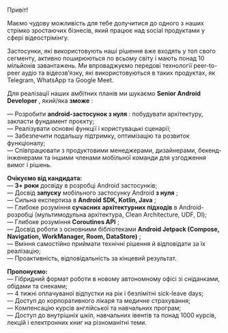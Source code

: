 Привіт!

Маємо чудову можливість для тебе долучитися до одного з наших стрімко
зростаючих бізнесів, який працює над social продуктами у сфері відеострімінгу.

Застосунки, які використовують наші рішення вже входять у топ свого сегменту,
активно поширюються по всьому світу і мають понад 10 мільйонів завантажень. Ми
впроваджуємо передові технології peer-to-peer аудіо та відеозв’язку, які
використовуються в таких продуктах, як Telegram, WhatsApp та Google Meet.

Для реалізації наших амбітних планів ми шукаємо **Senior Android Developer** ,
який/яка **зможе** :

— Розробити **android-застосунок з нуля** : побудувати архітектуру, закласти
фундамент проєкту;  
— Реалізувати основні функції і користувацькі сценарії;  
— Забезпечити подальшу підтримку, оптимізацію та розвиток функціоналу;  
— Співпрацювати з продуктовими менеджерами, дизайнерами, бекенд-інженерами та
іншими членами мобільної команди для узгодження вимог і рішень.

**Очікуємо від кандидата:**  
— **3+ роки** досвіду в розробці Android застосунків;  
— Досвід **запуску** мобільного застосунку Android **з нуля** ;  
— Сильна експертиза в **Android SDK, Kotlin, Java** ;  
— Глибоке розуміння **сучасних архітектурних підходів** в Android-розробці
(мультимодульна архітектура, Clean Architecture, UDF, DI);  
— Глибоке розуміння **Coroutines API** ;  
— Досвід роботи з основними бібліотеками **Android Jetpack (Compose,
Navigation, WorkManager, Room, DataStore)** ;  
— Вміння самостійно приймати технічні рішення й відповідати за їх реалізацію;  
— Проактивність, відповідальність за кінцевий результат.

**Пропонуємо:**  
— Гібридний формат роботи в новому автономному офісі зі сніданками, обідами та
снеками;  
— 4 тижні оплачуваної відпустки на рік і безлімітні sick-leave days;  
— Доступ до корпоративного лікаря та медичне страхування;  
— Компенсацію курсів англійської та навчальних програм;  
— Доступ до внутрішніх шкіл, навчальних івентів та понад 1000 курсів, лекцій і
електронних книг на різноманітні теми.